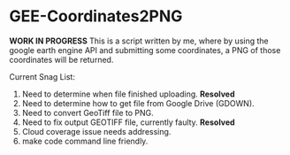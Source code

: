 # GEE-Coordinates2PNG
**WORK IN PROGRESS**
This is a script written by me, where by using the google earth engine API and submitting some coordinates, a PNG of those coordinates will be returned.


Current Snag List:
1. Need to determine when file finished uploading. **Resolved**
2. Need to determine how to get file from Google Drive (GDOWN).
3. Need to convert GeoTiff file to PNG.
4. Need to fix output GEOTIFF file, currently faulty. **Resolved**
5. Cloud coverage issue needs addressing.
6. make code command line friendly.
